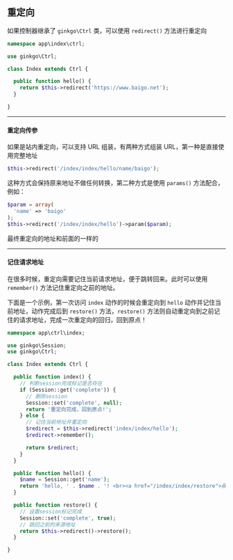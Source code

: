 ## 重定向

如果控制器继承了 `ginkgo\Ctrl` 类，可以使用 `redirect()` 方法进行重定向

``` php
namespace app\index\ctrl;

use ginkgo\Ctrl;

class Index extends Ctrl {

  public function hello() {
    return $this->redirect('https://www.baigo.net');
  }

}
```

----------

#### 重定向传参

如果是站内重定向，可以支持 URL 组装，有两种方式组装 URL，第一种是直接使用完整地址

``` php
$this->redirect('/index/index/hello/name/baigo');
```

这种方式会保持原来地址不做任何转换，第二种方式是使用 `params()` 方法配合，例如：

``` php
$param = array(
  'name' => 'baigo'
);
$this->redirect('/index/index/hello')->param($param);
```

最终重定向的地址和前面的一样的

----------

#### 记住请求地址

在很多时候，重定向需要记住当前请求地址，便于跳转回来。此时可以使用 `remember()` 方法记住重定向之前的地址。

下面是一个示例，第一次访问 `index` 动作的时候会重定向到 `hello` 动作并记住当前地址，动作完成后到 `restore()` 方法，`restore()` 方法则自动重定向到之前记住的请求地址，完成一次重定向的回归，回到原点！

``` php
namespace app\ctrl\index;

use ginkgo\Session;
use ginkgo\Ctrl;

class Index extends Ctrl {

  public function index() {
    // 判断session完成标记是否存在
    if (Session::get('complete')) {
      // 删除session
      Session::set('complete', null);
      return '重定向完成，回到原点!';
    } else {
      // 记住当前地址并重定向
      $redirect = $this->redirect('index/index/hello');
      $redirect->remember();

      return $redirect;
    }
  }

  public function hello() {
    $name = Session::get('name');
    return 'hello, ' . $name . '! <br><a href="/index/index/restore">点击回到来源地址</a>';
  }

  public function restore() {
    // 设置session标记完成
    Session::set('complete', true);
    // 跳回之前的来源地址
    return $this->redirect()->restore();
  }

}
```
